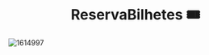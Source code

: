 <h1 align="center"> ReservaBilhetes 🎟️</h1>

![1614997](https://user-images.githubusercontent.com/49458473/155046204-0fe7f9b3-8567-42de-a19c-76011206285f.png)
